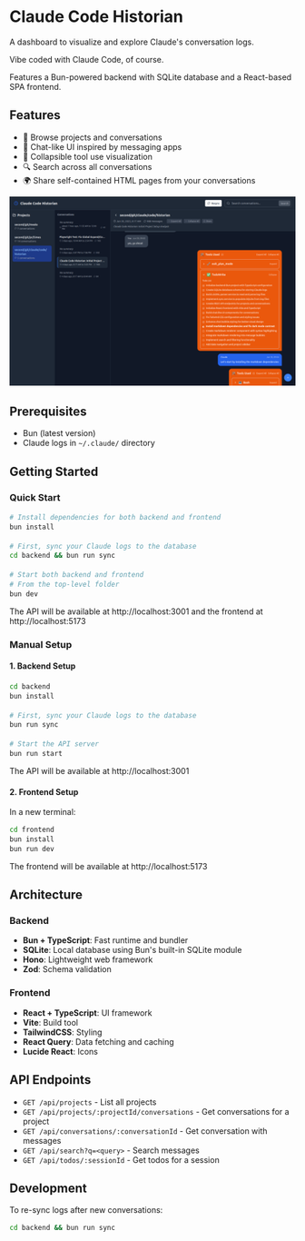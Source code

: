 # Claude Code Historian

A dashboard to visualize and explore Claude's conversation logs.

Vibe coded with Claude Code, of course.

Features a Bun-powered backend with SQLite database and a React-based SPA frontend.

## Features

- 📁 Browse projects and conversations
- 💬 Chat-like UI inspired by messaging apps
- 🔧 Collapsible tool use visualization
- 🔍 Search across all conversations
- 🌍 Share self-contained HTML pages from your conversations

<div align="center">
<img src="screenshot.png" alt="Claude Code Historian Dashboard" width="600px">
</div>

## Prerequisites

- Bun (latest version)
- Claude logs in `~/.claude/` directory

## Getting Started

### Quick Start

```bash
# Install dependencies for both backend and frontend
bun install

# First, sync your Claude logs to the database
cd backend && bun run sync

# Start both backend and frontend
# From the top-level folder
bun dev
```

The API will be available at http://localhost:3001 and the frontend at http://localhost:5173

### Manual Setup

#### 1. Backend Setup

```bash
cd backend
bun install

# First, sync your Claude logs to the database
bun run sync

# Start the API server
bun run start
```

The API will be available at http://localhost:3001

#### 2. Frontend Setup

In a new terminal:

```bash
cd frontend
bun install
bun run dev
```

The frontend will be available at http://localhost:5173

## Architecture

### Backend
- **Bun + TypeScript**: Fast runtime and bundler
- **SQLite**: Local database using Bun's built-in SQLite module
- **Hono**: Lightweight web framework
- **Zod**: Schema validation

### Frontend
- **React + TypeScript**: UI framework
- **Vite**: Build tool
- **TailwindCSS**: Styling
- **React Query**: Data fetching and caching
- **Lucide React**: Icons

## API Endpoints

- `GET /api/projects` - List all projects
- `GET /api/projects/:projectId/conversations` - Get conversations for a project
- `GET /api/conversations/:conversationId` - Get conversation with messages
- `GET /api/search?q=<query>` - Search messages
- `GET /api/todos/:sessionId` - Get todos for a session

## Development

To re-sync logs after new conversations:
```bash
cd backend && bun run sync
```
